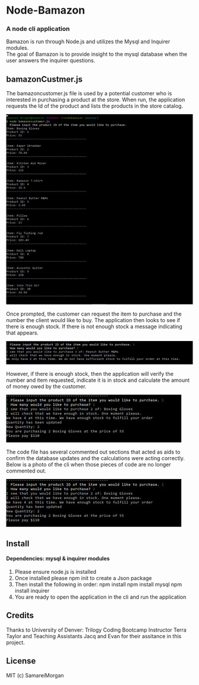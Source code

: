 # Node-Bamazon
### A node cli application 

Bamazon is run through Node.js and utilizes the Mysql and Inquirer modules.  
The goal of Bamazon is to provide insight to the mysql database when the user answers the inquirer questions.  

## bamazonCustmer.js
The bamazoncustomer.js file is used by a potential customer who is interested in purchasing a product at the store.  When run, the application requests the Id of the product and lists the products in the store catalog.   

![alt text](https://raw.githubusercontent.com/Samareimorgan/nodebamazon/master/images/customerjs%201.JPG "bamazoncustomer.js product list")

Once prompted, the customer can request the item to purchase and the number the client would like to buy.   The application then looks to see if there is enough stock.  If there is not enough stock a message indicating that appears. 

![alt text](https://raw.githubusercontent.com/Samareimorgan/nodebamazon/master/images/customerjs%202%20-%20insufficient.JPG "bamazoncustomer.js insufficent product")

However, if there is enough stock, then the application will verify the number and item requested, indicate it is in stock and calculate the amount of money owed by the customer. 

![alt text](https://raw.githubusercontent.com/Samareimorgan/nodebamazon/master/images/customerjs%20-%20in%20stock%20-%20commented%20out.JPG "bamazoncustomer.js sufficient product")

The code file has several commented out sections that acted as aids to confirm the database updates and the calculations were acting correctly.  Below is a photo of the cli when those pieces of code are no longer commented out. 

![alt text](https://raw.githubusercontent.com/Samareimorgan/nodebamazon/master/images/customerjs%20-%20in%20stock%20-%20commented%20out.JPG "bamazoncustomer.js uncommented code in stock")


## Install

#### Dependencies: mysql & inquirer modules

1. Please ensure node.js is installed 
2. Once installed please npm init to create a Json package
3. Then install the following in order: 
    npm install
    npm install mysql
    npm install inquirer
4. You are ready to open the application in the cli and run the application


## Credits
Thanks to University of Denver: Trilogy Coding Bootcamp Instructor Terra Taylor and Teaching Assistants Jacq and Evan for their assitance in this project.

## License 
MIT (c) SamareiMorgan